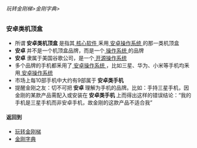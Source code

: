 ###### 玩转金刚梯>金刚字典>
### 安卓类机顶盒

- 所谓<strong> 安卓类机顶盒 </strong> 是指其[ 核心软件 ](https://github.com/a2zitpro/web/blob/master/LadderFree/kkDictionary/CoreSoftWare.md)釆用[ 安卓操作系统 ](https://github.com/a2zitpro/web/blob/master/LadderFree/kkDictionary/OS_Android.md)的那一类机顶盒
- <strong> 安卓 </strong>并不是一个机顶盒品牌，而是一个[ 操作系统 ](https://github.com/a2zitpro/web/blob/master/LadderFree/kkDictionary/OS.md)的品牌
- <strong> 安卓 </strong>隶属于美国谷歌公司，是一个[ 开源操作系统 ](https://github.com/a2zitpro/web/blob/master/LadderFree/kkDictionary/OS_OpenSourceOS.md)
- 多个品牌的手机都釆用了[ 安卓操作系统 ](https://github.com/a2zitpro/web/blob/master/LadderFree/kkDictionary/OS_Android.md)，比如三星、华为、小米等手机均釆用[ 安卓操作系统 ](https://github.com/a2zitpro/web/blob/master/LadderFree/kkDictionary/OS_Android.md)
- 市场上每10部手机中大约有9部属于<strong> 安卓类手机 </strong>
- 提醒金刚之友：切不可把<strong> 安卓 </strong>理解为手机的品牌。比如：手持三星手机，因金刚的某款产品需配入或安装在<strong> 安卓类手机 </strong>上而得出这样的错误结论：“我的手机是三星手机而非安卓手机，故金刚的这款产品不适合我”

#### 返回到
- [玩转金刚梯](https://github.com/a2zitpro/web/blob/master/LadderFree/A.md)
- [金刚字典](https://github.com/a2zitpro/web/blob/master/LadderFree/kkDictionary/KKDictionary.md)




